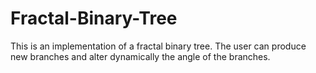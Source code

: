 # Fractal-Binary-Tree
This is an implementation of a fractal binary tree. The user can produce new branches and alter dynamically the angle of the branches.
